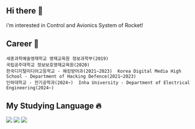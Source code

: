 ## Hi there 👋
i'm interested in Control and Avionics System of Rocket!
## Career 📖
```
세종과학예술영재학교 영재교육원 정보과학부(2019)
국립공주대학교 정보보호영재교육원(2020)
한국디지털미디어고등학교 - 해킹방어과(2021~2023)  Korea Digital Media High School - Department of Hacking Defence(2021~2023)
인하대학교 - 전기공학과(2024~)  Inha University - Department of Electrical Engineering(2024~)
```


## My Studying Language 🔥
![](https://img.shields.io/badge/C-00599C?style=for-the-badge&logo=c&logoColor=white)
![](https://img.shields.io/badge/C%2B%2B-00599C?style=for-the-badge&logo=c%2B%2B&logoColor=white)
![](https://img.shields.io/badge/Rust-000000?style=for-the-badge&logo=rust&logoColor=white)

